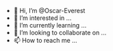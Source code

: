 - 👋 Hi, I’m @Oscar-Everest
- 👀 I’m interested in ...
- 🌱 I’m currently learning ...
- 💞️ I’m looking to collaborate on ...
- 📫 How to reach me ...

<!---
Oscar-Everest/Oscar-Everest is a ✨ special ✨ repository because its `README.md` (this file) appears on your GitHub profile.
You can click the Preview link to take a look at your changes.
--->
